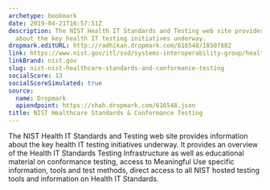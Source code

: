 ```yaml
---
archetype: bookmark
date: 2019-04-21T16:57:51Z
description: The NIST Health IT Standards and Testing web site provides information
  about the key health IT testing initiatives underway.
dropmark.editURL: http://radhikan.dropmark.com/616548/18507882
link: https://www.nist.gov/itl/ssd/systems-interoperability-group/healthcare-standards-testing
linkBrand: nist.gov
slug: nist-nist-healthcare-standards-and-conformance-testing
socialScore: 13
socialScoreSimulated: true
source:
  name: Dropmark
  apiendpoint: https://shah.dropmark.com/616548.json
title: NIST Healthcare Standards & Conformance Testing
---
```

The NIST Health IT Standards and Testing web site provides information about the key health IT testing initiatives underway. It provides an overview of the Health IT Standards Testing Infrastructure as well as educational material on conformance testing, access to Meaningful Use specific information, tools and test methods, direct access to all NIST hosted testing tools and information on Health IT Standards.
